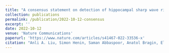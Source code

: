```yaml
---
title: "A consensus statement on detection of hippocampal sharp wave ripples and differentiation from other fast oscillations"
collection: publications
permalink: /publication/2022-10-12-consensus
excerpt: ''
date: 2022-10-12
venue: 'Nature Communications'
paperurl: 'https://www.nature.com/articles/s41467-022-33536-x'
citation: "Anli A. Liu, Simon Henin, Saman Abbaspoor, Anatol Bragin, Elizabeth A. Buffalo, Jordan S. Farrell, David J. Foster, Loren M. Frank, Tamara Gedankien, Jean Gotman, Jennifer A. Guidera, Kari L. Hoffman, Joshua Jacobs, Michael J. Kahana, Lin Li, <b>Zhenrui Liao</b>, Jack J. Lin, Attila Losonczy, Rafael Malach, Matthijs A. van der Meer, Kathryn McClain, Bruce L. McNaughton, Yitzhak Norman, Andrea Navas-Olive, Liset M. de la Prida, Jon W. Rueckemann, John J. Sakon, Ivan Skelin, Ivan Soltesz, Bernhard P. Staresina, Shennan A. Weiss, Matthew A. Wilson, Kareem A. Zaghloul, Michaël Zugaro & György Buzsáki. A consensus statement on detection of hippocampal sharp wave ripples and differentiation from other fast oscillations. Nature Communications.  2022 Oct 12."
---
```

